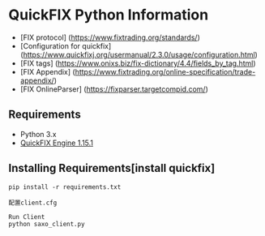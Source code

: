 # QuickFIX Python Information #
* [FIX protocol] (https://www.fixtrading.org/standards/)  
* [Configuration for quickfix] (https://www.quickfixj.org/usermanual/2.3.0/usage/configuration.html)  
* [FIX tags] (https://www.onixs.biz/fix-dictionary/4.4/fields_by_tag.html)
* [FIX Appendix] (https://www.fixtrading.org/online-specification/trade-appendix/)
* [FIX OnlineParser] (https://fixparser.targetcompid.com/)

## Requirements
* Python 3.x
* [QuickFIX Engine 1.15.1](http://www.quickfixengine.org/)

## Installing Requirements[install quickfix]
```
pip install -r requirements.txt
```

```
配置client.cfg
```


```
Run Client
python saxo_client.py
```


